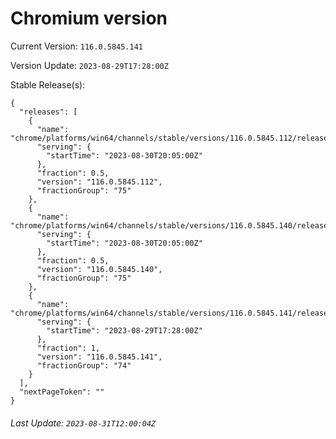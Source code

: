 # Chromium version

Current Version: `116.0.5845.141`

Version Update: `2023-08-29T17:28:00Z`

Stable Release(s):
```
{
  "releases": [
    {
      "name": "chrome/platforms/win64/channels/stable/versions/116.0.5845.112/releases/1693425900",
      "serving": {
        "startTime": "2023-08-30T20:05:00Z"
      },
      "fraction": 0.5,
      "version": "116.0.5845.112",
      "fractionGroup": "75"
    },
    {
      "name": "chrome/platforms/win64/channels/stable/versions/116.0.5845.140/releases/1693425900",
      "serving": {
        "startTime": "2023-08-30T20:05:00Z"
      },
      "fraction": 0.5,
      "version": "116.0.5845.140",
      "fractionGroup": "75"
    },
    {
      "name": "chrome/platforms/win64/channels/stable/versions/116.0.5845.141/releases/1693330080",
      "serving": {
        "startTime": "2023-08-29T17:28:00Z"
      },
      "fraction": 1,
      "version": "116.0.5845.141",
      "fractionGroup": "74"
    }
  ],
  "nextPageToken": ""
}
```

###### Last Update: `2023-08-31T12:00:04Z`
        